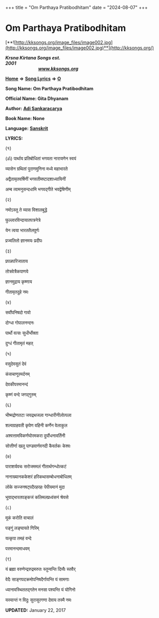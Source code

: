 +++
title = "Om Parthaya Pratibodhitam"
date = "2024-08-07"
+++

# Om Parthaya Pratibodhitam
[**![http://kksongs.org/image_files/image002.jpg](http://kksongs.org/image_files/image002.jpg)**](http://kksongs.org/)

**_Krsna Kirtana Songs est. 2001_**                                                                                                                                                 **_www.kksongs.org_**

[**Home**](http://kksongs.org/) **⇒** [**Song Lyrics**](http://kksongs.org/lyrics.html) **⇒** [**O**](http://kksongs.org/songs/song_o.html)

**Song Name: Om Parthaya Pratibodhitam**

**Official Name: Gita Dhyanam**

**Author:** [**Adi Sankaracarya**](http://kksongs.org/authors/list/adisankara.html)

**Book Name: None**

**Language:** [**Sanskrit**](http://kksongs.org/language/list/sanskrit.html)

**LYRICS:**

(१)

(ॐ) पार्थाय प्रतिबोधितां भगवता नारायणेन स्वयं

व्यासेन ग्रथितां पुराणमुनिना मध्ये महाभारते

अद्वैतामृतवर्षिणीं भगवतीमष्टादशाध्यायिनीं

अम्ब त्वामनुसन्दधामि भगवद्गीते भवद्वेषिणीम्

(२)

नमोऽस्तु ते व्यास विशालबुद्धे

फुल्लारविन्दायातपत्रनेत्रे

येन त्वया भारततैलपूर्णः

प्रज्वलितो ज्ञानमयः प्रदीपः

(३)

प्रपन्नपरिजाताय

तोत्रवेत्रैकपाणये

ज्ञानमुद्राय कृष्णाय

गीतामृतदुहे नमः

(४)

सर्वोपनिषदो गावो

दोग्धा गोपालनन्दनः

पार्थो वत्सः सुधीर्भोक्ता

दुग्धं गीतामृतं महत्

(५)

वसुदेवसुतं देवं

कंसचाणूरमर्दनम्

देवकीपरमानन्दं

कृष्णं वन्दे जगद्गुरुम्

(६)

भीष्मद्रोणतटा जयद्रथजला गान्धारीनीलोत्पला

शल्यग्राहवती कृपेण वहिनी कर्णेन वेलाकुल

अश्वत्तामविकर्णघोरमकरा दुर्योधनावर्तिनी

सोत्तीर्णा खलु पाण्डवार्णवनदी कैवर्तकः केश्वः

(७)

पाराशर्यवचः सरोजममलं गीतार्थगन्धोत्कटं

नानाख्यानककेशरं हरिकथासम्बोधनाबोधितम्

लोके सज्जनषट्पदैरहरहः पेपीयमानं मुदा

भूयाद्भारतपङ्कजं कलिमलप्रध्वंसनं श्रेयसे

(८)

मूकं करोति वाचालं

पङ्गुं लङ्घायते गिरिम्

यत्कृपा तमहं वन्दे

परमानन्दमाधवम्

(९)

यं ब्रह्मा वरुणेन्द्ररुद्रमरुतः स्तुन्वन्ति दिव्यैः स्तवैर्

वेदैः साङ्गपदक्रमोपनिषदैर्गायन्ति यं सामगाः

ध्यानावस्थिततद्गतेन मनसा पश्यन्ति यं योगिनो

यस्यान्तं न विदुः सुरासुरगणा देवाय तस्मै नमः

**UPDATED:** January 22, 2017